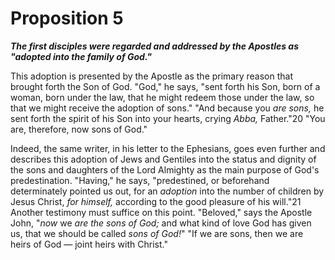 # Proposition 5

***The first disciples were regarded and addressed by the Apostles as "adopted into the family of God."***

This adoption is presented by the Apostle as the primary reason that brought forth the Son of God. "God," he says, "sent forth his Son, born of a woman, born under the law, that he might redeem those under the law, so that we might receive the adoption of sons." "And because you *are sons,* he sent forth the spirit of his Son into your hearts, crying *Abba,* Father."20 "You are, therefore, now sons of God."

Indeed, the same writer, in his letter to the Ephesians, goes even further and describes this adoption of Jews and Gentiles into the status and dignity of the sons and daughters of the Lord Almighty as the main purpose of God's predestination. "Having," he says, "predestined, or beforehand determinately pointed us out, for an *adoption* into the number of children by Jesus Christ, *for himself,* according to the good pleasure of his will."21 Another testimony must suffice on this point. "Beloved," says the Apostle John, "*now* we *are the sons of God;* and what kind of love God has given us, that we should be called *sons of God!*" "If we are sons, then we are heirs of God — joint heirs with Christ."
